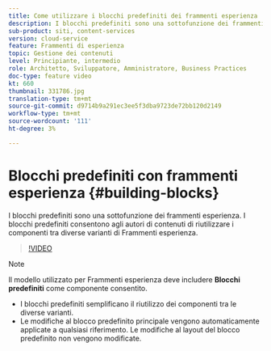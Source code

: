 ```yaml
---
title: Come utilizzare i blocchi predefiniti dei frammenti esperienza
description: I blocchi predefiniti sono una sottofunzione dei frammenti esperienza che consente di riutilizzare i componenti creati tra le varianti dei frammenti esperienza.
sub-product: siti, content-services
version: cloud-service
feature: Frammenti di esperienza
topic: Gestione dei contenuti
level: Principiante, intermedio
role: Architetto, Sviluppatore, Amministratore, Business Practices
doc-type: feature video
kt: 660
thumbnail: 331786.jpg
translation-type: tm+mt
source-git-commit: d9714b9a291ec3ee5f3dba9723de72bb120d2149
workflow-type: tm+mt
source-wordcount: '111'
ht-degree: 3%

---
```



# Blocchi predefiniti con frammenti esperienza {#building-blocks}

I blocchi predefiniti sono una sottofunzione dei frammenti esperienza. I blocchi predefiniti consentono agli autori di contenuti di riutilizzare i componenti tra diverse varianti di Frammenti esperienza.

>[!VIDEO](https://video.tv.adobe.com/v/331786/?quality=12&learn=on)

>[!NOTE]
>
> Il modello utilizzato per Frammenti esperienza deve includere **Blocchi predefiniti** come componente consentito.

* I blocchi predefiniti semplificano il riutilizzo dei componenti tra le diverse varianti.
* Le modifiche al blocco predefinito principale vengono automaticamente applicate a qualsiasi riferimento. Le modifiche al layout del blocco predefinito non vengono modificate.